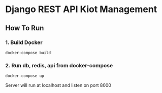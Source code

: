 # Django REST API Kiot Management

## How To Run
### 1. Build Dọcker
```
docker-compose build
```

### 2. Run db, redis, api from docker-compose
```
docker-compose up
```

Server will run at localhost and listen on port 8000
